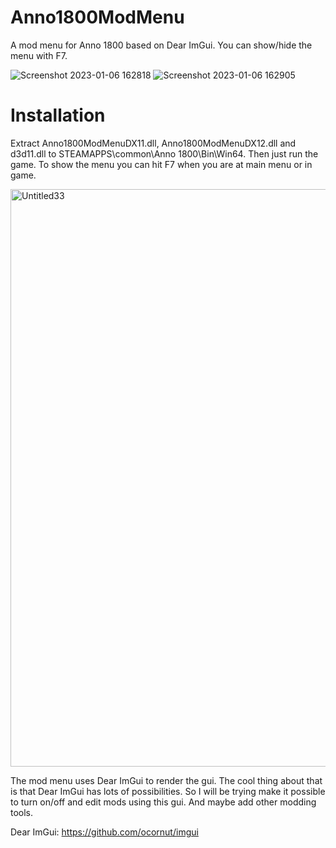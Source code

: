# Anno1800ModMenu
A mod menu for Anno 1800 based on Dear ImGui. You can show/hide the menu with F7.


![Screenshot 2023-01-06 162818](https://user-images.githubusercontent.com/50437199/211046155-be8269ec-820a-418a-8d0b-5cf994484c90.png)
![Screenshot 2023-01-06 162905](https://user-images.githubusercontent.com/50437199/211046187-76f9d6c5-25ac-41aa-8b10-3ce1375b77fe.png)


# Installation
Extract Anno1800ModMenuDX11.dll, Anno1800ModMenuDX12.dll and d3d11.dll to STEAMAPPS\common\Anno 1800\Bin\Win64. Then just run the game.
To show the menu you can hit F7 when you are at main menu or in game.

<img width="924" alt="Untitled33" src="https://user-images.githubusercontent.com/50437199/213380594-38f23048-800f-4a1a-a9a4-6a909d7faf51.png">

The mod menu uses Dear ImGui to render the gui. The cool thing about that is that Dear ImGui has lots of possibilities.
So I will be trying make it possible to turn on/off and edit mods using this gui. And maybe add other modding tools.

Dear ImGui: https://github.com/ocornut/imgui
